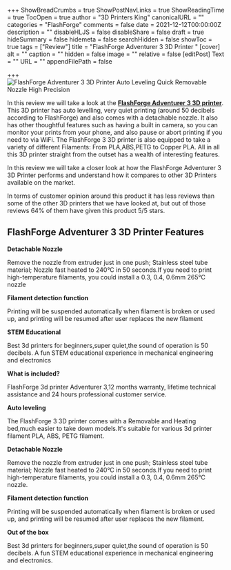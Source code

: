 +++
ShowBreadCrumbs = true
ShowPostNavLinks = true
ShowReadingTime = true
TocOpen = true
author = "3D Printers King"
canonicalURL = ""
categories = "FlashForge"
comments = false
date = 2021-12-12T00:00:00Z
description = ""
disableHLJS = false
disableShare = false
draft = true
hideSummary = false
hidemeta = false
searchHidden = false
showToc = true
tags = ["Review"]
title = "FlashForge Adventurer 3 3D Printer "
[cover]
alt = ""
caption = ""
hidden = false
image = ""
relative = false
[editPost]
Text = ""
URL = ""
appendFilePath = false

+++
![FlashForge Adventurer 3 3D Printer Auto Leveling Quick Removable Nozzle High Precision](https://images-na.ssl-images-amazon.com/images/I/616t5icIdJS._AC_UL604_SR604,400_.jpg)

In this review we will take a look at the [**FlashForge Adventurer 3 3D printer**](#).  This 3D printer has auto levelling, very quiet printing (around 50 decibels according to FlashForge) and also comes with a detachable nozzle.  It also has other thoughtful features such as having a built in camera, so you can monitor your prints from your phone, and also pause or abort printing if you need to via WiFi.  The FlashForge 3 3D printer is also equipped to take a variety of different Filaments: From PLA,ABS,PETG to Copper PLA.  All in all this 3D printer straight from the outset has a wealth of interesting features.  

In this review we will take a closer look at how the FlashForge Adventurer 3 3D Printer performs and understand how it compares to other 3D Printers available on the market.

In terms of customer opinion around this product it has less reviews than some of the other 3D printers that we have looked at, but out of those reviews 64% of them have given this product 5/5 stars.

## FlashForge Adventurer 3 3D Printer Features

**Detachable Nozzle**

Remove the nozzle from extruder just in one push; Stainless steel tube material; Nozzle fast heated to 240°C in 50 seconds.If you need to print high-temperature filaments, you could install a 0.3, 0.4, 0.6mm 265℃ nozzle

**Filament detection function**

Printing will be suspended automatically when filament is broken or used up, and printing will be resumed after user replaces the new filament

**STEM Educational**

Best 3d printers for beginners,super quiet,the sound of operation is 50 decibels. A fun STEM educational experience in mechanical engineering and electronics

**What is included?**

FlashForge 3d printer Adventurer 3,12 months warranty, lifetime technical assistance and 24 hours professional customer service.

**Auto leveling**

The FlashForge 3 3D printer comes with a Removable and Heating bed,much easier to take down models.It's suitable for various 3d printer filament PLA, ABS, PETG filament.

**Detachable Nozzle**

Remove the nozzle from extruder just in one push; Stainless steel tube material; Nozzle fast heated to 240°C in 50 seconds.If you need to print high-temperature filaments, you could install a 0.3, 0.4, 0.6mm 265℃ nozzle.

**Filament detection function**

Printing will be suspended automatically when filament is broken or used up, and printing will be resumed after user replaces the new filament.

**Out of the box**

Best 3d printers for beginners,super quiet,the sound of operation is 50 decibels. A fun STEM educational experience in mechanical engineering and electronics.